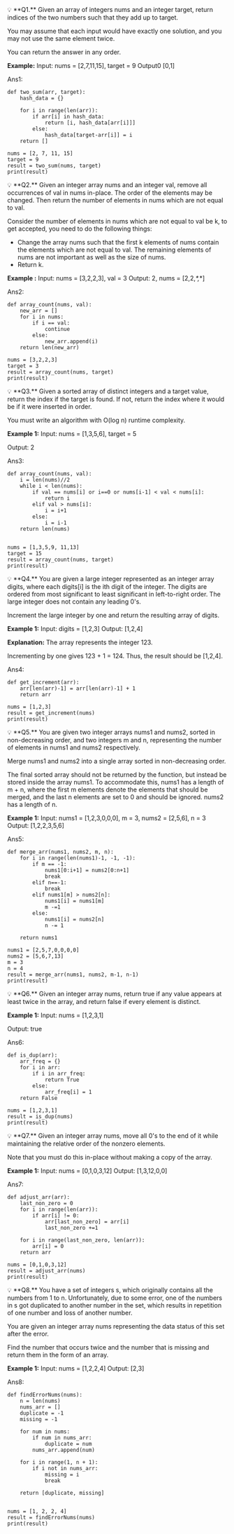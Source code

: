 <aside>
💡 **Q1.** Given an array of integers nums and an integer target, return indices of the two numbers such that they add up to target.

You may assume that each input would have exactly one solution, and you may not use the same element twice.

You can return the answer in any order.

**Example:**
Input: nums = [2,7,11,15], target = 9
Output0 [0,1]

</aside>

Ans1: 
```
def two_sum(arr, target):
    hash_data = {}

    for i in range(len(arr)):
        if arr[i] in hash_data:
            return [i, hash_data[arr[i]]]
        else:
            hash_data[target-arr[i]] = i
    return []

nums = [2, 7, 11, 15]
target = 9
result = two_sum(nums, target)
print(result)
```

<aside>
💡 **Q2.** Given an integer array nums and an integer val, remove all occurrences of val in nums in-place. The order of the elements may be changed. Then return the number of elements in nums which are not equal to val.

Consider the number of elements in nums which are not equal to val be k, to get accepted, you need to do the following things:

- Change the array nums such that the first k elements of nums contain the elements which are not equal to val. The remaining elements of nums are not important as well as the size of nums.
- Return k.

**Example :**
Input: nums = [3,2,2,3], val = 3
Output: 2, nums = [2,2,_*,_*]

</aside>
Ans2:

```
def array_count(nums, val):
    new_arr = []
    for i in nums:
        if i == val:
            continue
        else:
            new_arr.append(i)
    return len(new_arr)

nums = [3,2,2,3]
target = 3
result = array_count(nums, target)
print(result)

```

<aside>
💡 **Q3.** Given a sorted array of distinct integers and a target value, return the index if the target is found. If not, return the index where it would be if it were inserted in order.

You must write an algorithm with O(log n) runtime complexity.

**Example 1:**
Input: nums = [1,3,5,6], target = 5

Output: 2

</aside>
Ans3:

```
def array_count(nums, val):
    i = len(nums)//2
    while i < len(nums):
        if val == nums[i] or i==0 or nums[i-1] < val < nums[i]:
            return i
        elif val > nums[i]:
            i = i+1
        else:
            i = i-1
    return len(nums)


nums = [1,3,5,9, 11,13]
target = 15
result = array_count(nums, target)
print(result)
```

<aside>
💡 **Q4.** You are given a large integer represented as an integer array digits, where each digits[i] is the ith digit of the integer. The digits are ordered from most significant to least significant in left-to-right order. The large integer does not contain any leading 0's.

Increment the large integer by one and return the resulting array of digits.

**Example 1:**
Input: digits = [1,2,3]
Output: [1,2,4]

**Explanation:** The array represents the integer 123.

Incrementing by one gives 123 + 1 = 124.
Thus, the result should be [1,2,4].

</aside>
Ans4:

```
def get_increment(arr):
    arr[len(arr)-1] = arr[len(arr)-1] + 1
    return arr

nums = [1,2,3]
result = get_increment(nums)
print(result)
```

<aside>
💡 **Q5.** You are given two integer arrays nums1 and nums2, sorted in non-decreasing order, and two integers m and n, representing the number of elements in nums1 and nums2 respectively.

Merge nums1 and nums2 into a single array sorted in non-decreasing order.

The final sorted array should not be returned by the function, but instead be stored inside the array nums1. To accommodate this, nums1 has a length of m + n, where the first m elements denote the elements that should be merged, and the last n elements are set to 0 and should be ignored. nums2 has a length of n.

**Example 1:**
Input: nums1 = [1,2,3,0,0,0], m = 3, nums2 = [2,5,6], n = 3
Output: [1,2,2,3,5,6]

</aside>
Ans5:

```
def merge_arr(nums1, nums2, m, n):
    for i in range(len(nums1)-1, -1, -1):
        if m == -1:
            nums1[0:i+1] = nums2[0:n+1]
            break
        elif n==-1:
            break
        elif nums1[m] > nums2[n]:
            nums1[i] = nums1[m]
            m -=1
        else:
            nums1[i] = nums2[n]
            n -= 1
            
    return nums1

nums1 = [2,5,7,0,0,0,0]
nums2 = [5,6,7,13]
m = 3
n = 4
result = merge_arr(nums1, nums2, m-1, n-1)
print(result)
```

<aside>
💡 **Q6.** Given an integer array nums, return true if any value appears at least twice in the array, and return false if every element is distinct.

**Example 1:**
Input: nums = [1,2,3,1]

Output: true

</aside>
Ans6:

```
def is_dup(arr):
    arr_freq = {}
    for i in arr:
        if i in arr_freq:
            return True
        else:
            arr_freq[i] = 1
    return False

nums = [1,2,3,1]
result = is_dup(nums)
print(result)
```

<aside>
💡 **Q7.** Given an integer array nums, move all 0's to the end of it while maintaining the relative order of the nonzero elements.

Note that you must do this in-place without making a copy of the array.

**Example 1:**
Input: nums = [0,1,0,3,12]
Output: [1,3,12,0,0]

</aside>
Ans7:

```
def adjust_arr(arr):
    last_non_zero = 0
    for i in range(len(arr)):
        if arr[i] != 0:
            arr[last_non_zero] = arr[i]
            last_non_zero +=1

    for i in range(last_non_zero, len(arr)):
        arr[i] = 0
    return arr

nums = [0,1,0,3,12]
result = adjust_arr(nums)
print(result)
```

<aside>
💡 **Q8.** You have a set of integers s, which originally contains all the numbers from 1 to n. Unfortunately, due to some error, one of the numbers in s got duplicated to another number in the set, which results in repetition of one number and loss of another number.

You are given an integer array nums representing the data status of this set after the error.

Find the number that occurs twice and the number that is missing and return them in the form of an array.

**Example 1:**
Input: nums = [1,2,2,4]
Output: [2,3]

</aside>
Ans8:

```
def findErrorNums(nums):
    n = len(nums)
    nums_arr = []
    duplicate = -1
    missing = -1

    for num in nums:
        if num in nums_arr:
            duplicate = num
        nums_arr.append(num)

    for i in range(1, n + 1):
        if i not in nums_arr:
            missing = i
            break

    return [duplicate, missing]


nums = [1, 2, 2, 4]
result = findErrorNums(nums)
print(result)
```